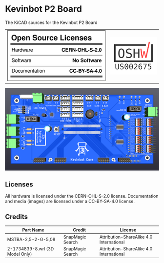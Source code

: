 # Kevinbot P2 Board
The KiCAD sources for the Kevinbot P2 Board

| | |
|-|-|
|![OSHW Facts](docs/oshw_facts.svg)|<img src="certification-mark-US002675-stacked.png" width=200></img>


![Board](P2%20Kevinbot%20Board.png)

## Licenses
All hardware is licensed under the CERN-OHL-S-2.0 license. 
Documentation and media (images) are licensed under a CC-BY-SA-4.0 license.

## Credits

| Part Name                       | Credit           | License                                  |
| ------------------------------- | ---------------- | ---------------------------------------- |
| MSTBA-2,5-2-G-5,08              | SnapMagic Search | Attribution-ShareAlike 4.0 International |
| 2-1734839-8.wrl (3D Model Only) | SnapMagic Search | Attribution-ShareAlike 4.0 International |

